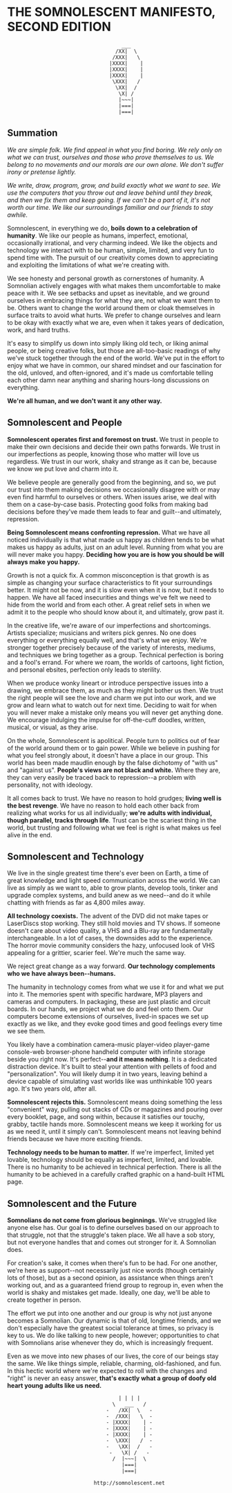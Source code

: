 # THE SOMNOLESCENT MANIFESTO, SECOND EDITION
```
                                     ___
                                   /XX|  \
                                  /XXX|   \
                                 |XXXX|    |
                                 |XXXX|    |
                                 |XXXX|    |
                                  \XXX|   /
                                   \XX|  /
                                    \X| /
                                    |~~~|
                                    |===|
                                    |===|
```

## Summation

_We are simple folk. We find appeal in what you find boring. We rely only on_
_what we can trust, ourselves and those who prove themselves to us. We belong_
_to no movements and our morals are our own alone. We don't suffer irony or_
_pretense lightly._

_We write, draw, program, grow, and build exactly what we want to see. We use_
_the computers that you throw out and leave behind until they break, and then_
_we fix them and keep going. If we can't be a part of it, it's not worth our_
_time. We like our surroundings familiar and our friends to stay awhile._

Somnolescent, in everything we do, **boils down to a celebration of**
**humanity**. We like our people as humans, imperfect, emotional, occasionally
irrational, and very charming indeed. We like the objects and technology we
interact with to be human, simple, limited, and very fun to spend time with.
The pursuit of our creativity comes down to appreciating and exploiting the
limitations of what we're creating with.

We see honesty and personal growth as cornerstones of humanity. A Somnolian
actively engages with what makes them uncomfortable to make peace with it.
We see setbacks and upset as inevitable, and we ground ourselves in embracing
things for what they are, not what we want them to be. Others want to change
the world around them or cloak themselves in surface traits to avoid what
hurts. We prefer to change ourselves and learn to be okay with exactly what we
are, even when it takes years of dedication, work, and hard truths.

It's easy to simplify us down into simply liking old tech, or liking animal
people, or being creative folks, but those are all-too-basic readings of why
we've stuck together through the end of the world. We've put in the effort
to enjoy what we have in common, our shared mindset and our fascination for
the old, unloved, and often-ignored, and it's made us comfortable telling each
other damn near anything and sharing hours-long discussions on everything.

**We're all human, and we don't want it any other way.**

## Somnolescent and People

**Somnolescent operates first and foremost on trust.** We trust in people to
make their own decisions and decide their own paths forwards. We trust in our
imperfections as people, knowing those who matter will love us regardless. We
trust in our work, shaky and strange as it can be, because we know we put love
and charm into it.

We believe people are generally good from the beginning, and so, we put our
trust into them making decisions we occasionally disagree with or may even
find harmful to ourselves or others. When issues arise, we deal with them on a
case-by-case basis. Protecting good folks from making bad decisions before
they've made them leads to fear and guilt--and ultimately, repression.

**Being Somnolescent means confronting repression.** What we have all noticed
individually is that what made us happy as children tends to be what makes us
happy as adults, just on an adult level. Running from what you are will never
make you happy. **Deciding how you are is how you should be will always make**
**you happy.**

Growth is not a quick fix. A common misconception is that growth is as simple
as changing your surface characteristics to fit your surroundings better. It
might not be now, and it is slow even when it is now, but it needs to happen.
We have all faced insecurities and things we've felt we need to hide from the
world and from each other. A great relief sets in when we admit it to the
people who should know about it, and ultimately, grow past it.

In the creative life, we're aware of our imperfections and shortcomings.
Artists specialize; musicians and writers pick genres. No one does everything
or everything equally well, and that's what we enjoy. We're stronger together
precisely because of the variety of interests, mediums, and techniques we
bring together as a group. Technical perfection is boring and a fool's errand.
For where we roam, the worlds of cartoons, light fiction, and personal 
ebsites, perfection only leads to sterility.

When we produce wonky lineart or introduce perspective issues into a drawing,
we embrace them, as much as they might bother us then. We trust the right
people will see the love and charm we put into our work, and we grow and learn
what to watch out for next time. Deciding to wait for when you will never make
a mistake only means you will never get anything done. We encourage indulging
the impulse for off-the-cuff doodles, written, musical, or visual, as they
arise.

On the whole, Somnolescent is apolitical. People turn to politics out of fear
of the world around them or to gain power. While we believe in pushing for what
you feel strongly about, it doesn't have a place in our group. This world has
been made maudlin enough by the false dichotomy of "with us" and "against us".
**People's views are not black and white.** Where they are, they can very
easily be traced back to repression--a problem with personality, not with
ideology.

It all comes back to trust. We have no reason to hold grudges; **living well
is the best revenge**. We have no reason to hold each other back from realizing
what works for us all individually; **we're adults with individual, though
parallel, tracks through life**. Trust can be the scariest thing in the world,
but trusting and following what we feel is right is what makes us feel alive in
the end.

## Somnolescent and Technology

We live in the single greatest time there's ever been on Earth, a time of great
knowledge and light speed communication across the world. We can live as simply
as we want to, able to grow plants, develop tools, tinker and upgrade complex
systems, and build anew as we need--and do it while chatting with friends as
far as 4,800 miles away.

**All technology coexists.** The advent of the DVD did not make tapes or
LaserDiscs stop working. They still hold movies and TV shows. If someone
doesn't care about video quality, a VHS and a Blu-ray are fundamentally
interchangeable. In a lot of cases, the downsides add to the experience. The
horror movie community considers the hazy, unfocused look of VHS appealing for
a grittier, scarier feel. We're much the same way.

We reject great change as a way forward. **Our technology complements who we**
**have always been--humans.**

The humanity in technology comes from what we use it for and what we put into
it. The memories spent with specific hardware, MP3 players and cameras and
computers. In packaging, these are just plastic and circuit boards. In our
hands, we project what we do and feel onto them. Our computers become
extensions of ourselves, lived-in spaces we set up exactly as we like, and they
evoke good times and good feelings every time we see them.

You likely have a combination camera-music player-video player-game console-web
browser-phone handheld computer with infinite storage beside you right now.
It's perfect--**and it means nothing**. It is a dedicated distraction device.
It's built to steal your attention with pellets of food and "personalization".
You will likely dump it in two years, leaving behind a device capable of
simulating vast worlds like was unthinkable 100 years ago. It's two years old,
after all.

**Somnolescent rejects this.** Somnolescent means doing something the less
"convenient" way, pulling out stacks of CDs or magazines and pouring over every
booklet, page, and song within, because it satisfies our touchy, grabby,
tactile hands more. Somnolescent means we keep it working for us as we need it,
until it simply can't. Somnolescent means not leaving behind friends because
we have more exciting friends.

**Technology needs to be human to matter.** If we're imperfect, limited yet
lovable, technology should be equally as imperfect, limited, and lovable.
There is no humanity to be achieved in technical perfection. There is all the
humanity to be achieved in a carefully crafted graphic on a hand-built HTML
page.

## Somnolescent and the Future

**Somnolians do not come from glorious beginnings.** We've struggled like
anyone else has. Our goal is to define ourselves based on our approach to that
struggle, not that the struggle's taken place. We all have a sob story, but
not everyone handles that and comes out stronger for it. A Somnolian does.

For creation's sake, it comes when there's fun to be had. For one another,
we're here as support--not necessarily just nice words (though certainly lots
of those), but as a second opinion, as assistance when things aren't working
out, and as a guaranteed friend group to regroup in, even when the world is
shaky and mistakes get made. Ideally, one day, we'll be able to create together
in person.

The effort we put into one another and our group is why not just anyone becomes
a Somnolian. Our dynamic is that of old, longtime friends, and we don't
especially have the greatest social tolerance at times, so privacy is key to
us. We do like talking to new people, however; opportunities to chat with
Somnolians arise whenever they do, which is increasingly frequent.

Even as we move into new phases of our lives, the core of our beings stay the
same. We like things simple, reliable, charming, old-fashioned, and fun. In
this hectic world where we're expected to roll with the changes and "right" is
never an easy answer, **that's exactly what a group of doofy old heart young**
**adults like us need.**

```
                                    | | | |
                                  \   ___   /
                                -   /XX|  \   -
                                -  /XXX|   \  -
                                - |XXXX|    | -
                                - |XXXX|    | -
                                - |XXXX|    | -
                                -  \XXX|   /  -
                                -   \XX|  /   -
                                 -   \X| /   -
                                  /  |~~~|  \
                                     |===|
                                     |===|

                            http://somnolescent.net
```